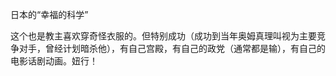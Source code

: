 日本的“幸福的科学”

这个也是教主喜欢穿奇怪衣服的。但特别成功（成功到当年奥姆真理叫视为主要竞争对手，曾经计划暗杀他），有自己宫殿，有自己的政党（通常都是输），有自己的电影话剧动画。妞行！ ​​​​

